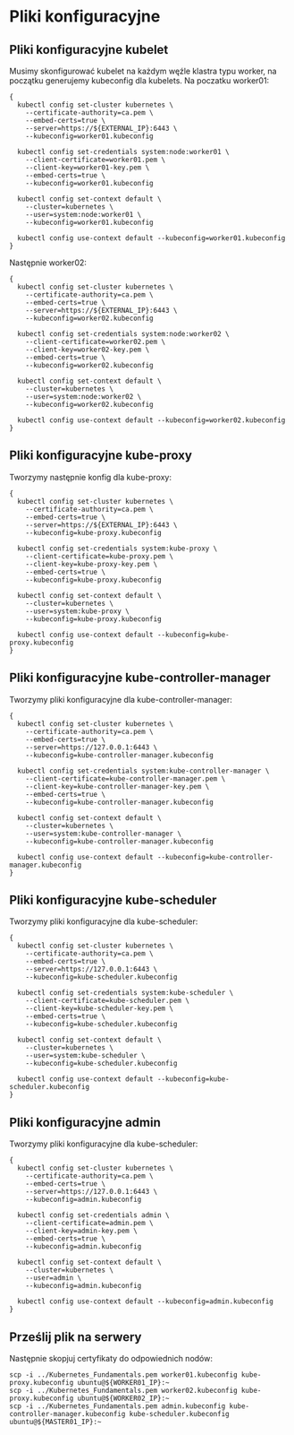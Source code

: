 # Pliki konfiguracyjne

## Pliki konfiguracyjne kubelet

Musimy skonfigurować kubelet na każdym węźle klastra typu worker, na początku generujemy kubeconfig dla kubelets. Na poczatku worker01:
```
{
  kubectl config set-cluster kubernetes \
    --certificate-authority=ca.pem \
    --embed-certs=true \
    --server=https://${EXTERNAL_IP}:6443 \
    --kubeconfig=worker01.kubeconfig

  kubectl config set-credentials system:node:worker01 \
    --client-certificate=worker01.pem \
    --client-key=worker01-key.pem \
    --embed-certs=true \
    --kubeconfig=worker01.kubeconfig

  kubectl config set-context default \
    --cluster=kubernetes \
    --user=system:node:worker01 \
    --kubeconfig=worker01.kubeconfig

  kubectl config use-context default --kubeconfig=worker01.kubeconfig
}
```
Następnie worker02:
```
{
  kubectl config set-cluster kubernetes \
    --certificate-authority=ca.pem \
    --embed-certs=true \
    --server=https://${EXTERNAL_IP}:6443 \
    --kubeconfig=worker02.kubeconfig

  kubectl config set-credentials system:node:worker02 \
    --client-certificate=worker02.pem \
    --client-key=worker02-key.pem \
    --embed-certs=true \
    --kubeconfig=worker02.kubeconfig

  kubectl config set-context default \
    --cluster=kubernetes \
    --user=system:node:worker02 \
    --kubeconfig=worker02.kubeconfig

  kubectl config use-context default --kubeconfig=worker02.kubeconfig
}
```
## Pliki konfiguracyjne kube-proxy

Tworzymy następnie konfig dla kube-proxy:
```
{
  kubectl config set-cluster kubernetes \
    --certificate-authority=ca.pem \
    --embed-certs=true \
    --server=https://${EXTERNAL_IP}:6443 \
    --kubeconfig=kube-proxy.kubeconfig

  kubectl config set-credentials system:kube-proxy \
    --client-certificate=kube-proxy.pem \
    --client-key=kube-proxy-key.pem \
    --embed-certs=true \
    --kubeconfig=kube-proxy.kubeconfig

  kubectl config set-context default \
    --cluster=kubernetes \
    --user=system:kube-proxy \
    --kubeconfig=kube-proxy.kubeconfig

  kubectl config use-context default --kubeconfig=kube-proxy.kubeconfig
}
```
## Pliki konfiguracyjne kube-controller-manager

Tworzymy pliki konfiguracyjne dla kube-controller-manager:
```
{
  kubectl config set-cluster kubernetes \
    --certificate-authority=ca.pem \
    --embed-certs=true \
    --server=https://127.0.0.1:6443 \
    --kubeconfig=kube-controller-manager.kubeconfig

  kubectl config set-credentials system:kube-controller-manager \
    --client-certificate=kube-controller-manager.pem \
    --client-key=kube-controller-manager-key.pem \
    --embed-certs=true \
    --kubeconfig=kube-controller-manager.kubeconfig

  kubectl config set-context default \
    --cluster=kubernetes \
    --user=system:kube-controller-manager \
    --kubeconfig=kube-controller-manager.kubeconfig

  kubectl config use-context default --kubeconfig=kube-controller-manager.kubeconfig
}
```
## Pliki konfiguracyjne kube-scheduler

Tworzymy pliki konfiguracyjne dla kube-scheduler:
```
{
  kubectl config set-cluster kubernetes \
    --certificate-authority=ca.pem \
    --embed-certs=true \
    --server=https://127.0.0.1:6443 \
    --kubeconfig=kube-scheduler.kubeconfig

  kubectl config set-credentials system:kube-scheduler \
    --client-certificate=kube-scheduler.pem \
    --client-key=kube-scheduler-key.pem \
    --embed-certs=true \
    --kubeconfig=kube-scheduler.kubeconfig

  kubectl config set-context default \
    --cluster=kubernetes \
    --user=system:kube-scheduler \
    --kubeconfig=kube-scheduler.kubeconfig

  kubectl config use-context default --kubeconfig=kube-scheduler.kubeconfig
}
```
## Pliki konfiguracyjne admin

Tworzymy pliki konfiguracyjne dla kube-scheduler:
```
{
  kubectl config set-cluster kubernetes \
    --certificate-authority=ca.pem \
    --embed-certs=true \
    --server=https://127.0.0.1:6443 \
    --kubeconfig=admin.kubeconfig

  kubectl config set-credentials admin \
    --client-certificate=admin.pem \
    --client-key=admin-key.pem \
    --embed-certs=true \
    --kubeconfig=admin.kubeconfig

  kubectl config set-context default \
    --cluster=kubernetes \
    --user=admin \
    --kubeconfig=admin.kubeconfig

  kubectl config use-context default --kubeconfig=admin.kubeconfig
}
```
## Prześlij plik na serwery

Następnie skopjuj certyfikaty do odpowiednich nodów:
```
scp -i ../Kubernetes_Fundamentals.pem worker01.kubeconfig kube-proxy.kubeconfig ubuntu@${WORKER01_IP}:~
scp -i ../Kubernetes_Fundamentals.pem worker02.kubeconfig kube-proxy.kubeconfig ubuntu@${WORKER02_IP}:~
scp -i ../Kubernetes_Fundamentals.pem admin.kubeconfig kube-controller-manager.kubeconfig kube-scheduler.kubeconfig ubuntu@${MASTER01_IP}:~
```
